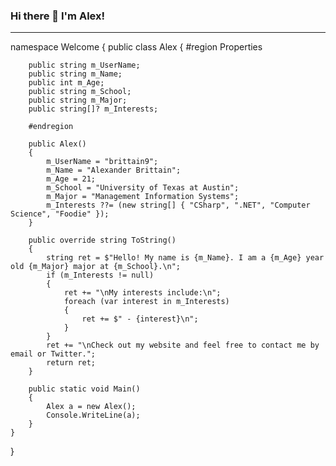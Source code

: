 ### Hi there 👋 I'm Alex!

---

namespace Welcome
{
    public class Alex
    {
        #region Properties

        public string m_UserName;
        public string m_Name;
        public int m_Age;
        public string m_School;
        public string m_Major;
        public string[]? m_Interests;

        #endregion

        public Alex()
        {
            m_UserName = "brittain9";
            m_Name = "Alexander Brittain";
            m_Age = 21;
            m_School = "University of Texas at Austin";
            m_Major = "Management Information Systems";
            m_Interests ??= (new string[] { "CSharp", ".NET", "Computer Science", "Foodie" });
        }

        public override string ToString()
        {
            string ret = $"Hello! My name is {m_Name}. I am a {m_Age} year old {m_Major} major at {m_School}.\n";
            if (m_Interests != null)
            {
                ret += "\nMy interests include:\n";
                foreach (var interest in m_Interests)
                {
                    ret += $" - {interest}\n";
                }
            }
            ret += "\nCheck out my website and feel free to contact me by email or Twitter.";
            return ret;
        }

        public static void Main()
        {
            Alex a = new Alex();
            Console.WriteLine(a);
        }
    }
}

